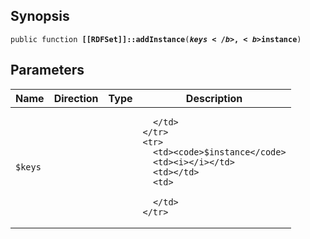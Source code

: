 ## Synopsis

<code>public function <b>[[RDFSet]]::addInstance</b>(<b>$keys</b>, <b>$instance</b>)</code>

## Parameters

<table>
  <thead>
    <tr>
      <th>Name</th>
      <th>Direction</th>
      <th>Type</th>
      <th>Description</th>
    </tr>
  </thead>
  <tbody>
    <tr>
      <td><code>$keys</code>
      <td><i></i></td>
      <td></td>
      <td>

      </td>
    </tr>
    <tr>
      <td><code>$instance</code>
      <td><i></i></td>
      <td></td>
      <td>

      </td>
    </tr>
  </tbody>
</table>


